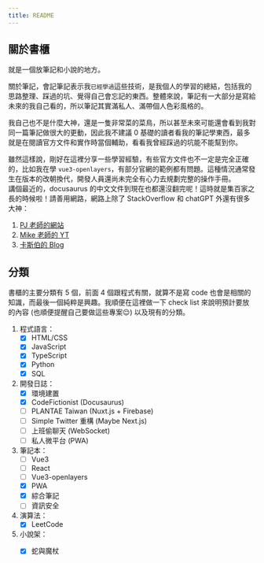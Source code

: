 ```yaml
---
title: README
---
```

## 關於書櫃
就是一個放筆記和小說的地方。

關於筆記，會記筆記表示我`已經學過`這些技術，是我個人的學習的總結，包括我的思路整理、踩過的坑、覺得自己會忘記的東西。整體來說，筆記有一大部分是寫給未來的我自己看的，所以筆記其實滿私人、滿帶個人色彩風格的。

我自己也不是什麼大神，還是一隻非常菜的菜鳥，所以甚至未來可能還會看到我對同一篇筆記做很大的更動，因此我不建議 0 基礎的讀者看我的筆記學東西，最多就是在閱讀官方文件和實作時當個輔助，看看我曾經踩過的坑能不能幫到你。

雖然這樣說，剛好在這裡分享一些學習經驗，有些官方文件也不一定是完全正確的，比如我在學 `vue3-openlayers`，有部分官網的範例都有問題。這種情況通常發生在版本的改朝換代，開發人員還尚未完全有心力去規劃完整的操作手冊。  
講個最近的，docusaurus 的中文文件到現在也都還沒翻完呢！這時就是集百家之長的時候啦！請善用網路，網路上除了 StackOverflow 和 chatGPT 外還有很多大神：
1. [PJ 老師的網站](https://pjchender.dev/)
2. [Mike 老師的 YT](https://www.youtube.com/channel/UC7ArpUezGLX-dZ0FTS_jVMQ)
3. [卡斯伯的 Blog](https://www.casper.tw/)

## 分類
書櫃的主要分類有 5 個，前面 4 個跟程式有關，就算不是寫 code 也會是相關的知識，而最後一個純粹是興趣。我順便在這裡做一下 check list 來說明預計要放的內容 (也順便提醒自己要做這些專案:relieved:) 以及現有的分類。
1. 程式語言：
    - [x] HTML/CSS
    - [x] JavaScript
    - [x] TypeScript
    - [x] Python
    - [x] SQL
2. 開發日誌：
    - [x] 環境建置
    - [x] CodeFictionist (Docusaurus)
    - [ ] PLANTAE Taiwan (Nuxt.js + Firebase)
    - [ ] Simple Twitter 重構 (Maybe Next.js)
    - [ ] 上班偷聊天 (WebSocket)
    - [ ] 私人微平台 (PWA)
3. 筆記本：
    - [ ] Vue3
    - [ ] React
    - [ ] Vue3-openlayers
    - [x] PWA
    - [x] 綜合筆記
    - [ ] 資訊安全
4. 演算法：
    - [x] LeetCode
5. 小說架：
    - [x] 蛇與魔杖

